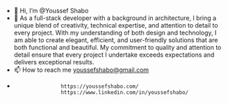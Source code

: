 - 👋 Hi, I’m @Youssef Shabo
- 👀 As a full-stack developer with a background in architecture, I bring a unique blend of creativity, technical expertise, and attention to detail to every project. With my understanding of both design and technology, I am able to create elegant, efficient, and user-friendly solutions that are both functional and beautiful.
My commitment to quality and attention to detail ensure that every project I undertake exceeds expectations and delivers exceptional results.
- 📫 How to reach me youssefshabo@gmail.com
-                    https://youssefshabo.com/
                     https://www.linkedin.com/in/youssefshabo/
